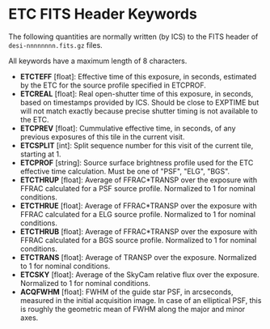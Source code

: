 # ETC FITS Header Keywords

The following quantities are normally written (by ICS) to the FITS header of `desi-nnnnnnnn.fits.gz` files.

All keywords have a maximum length of 8 characters.

- **ETCTEFF** [float]: Effective time of this exposure, in seconds, estimated by the ETC for the source profile specified in ETCPROF.
- **ETCREAL** [float]: Real open-shutter time of this exposure, in seconds, based on timestamps provided by ICS. Should be close to EXPTIME but will not match exactly because precise shutter timing is not available to the ETC.
- **ETCPREV** [float]: Cummulative effective time, in seconds, of any previous exposures of this tile in the current visit.
- **ETCSPLIT** [int]: Split sequence number for this visit of the current tile, starting at 1.
- **ETCPROF** [string]: Source surface brightness profile used for the ETC effective time calculation. Must be one of "PSF", "ELG", "BGS".
- **ETCTHRUP** [float]: Average of FFRAC*TRANSP over the exposure with FFRAC calculated for a PSF source profile. Normalized to 1 for nominal conditions.
- **ETCTHRUE** [float]: Average of FFRAC*TRANSP over the exposure with FFRAC calculated for a ELG source profile. Normalized to 1 for nominal conditions.
- **ETCTHRUB** [float]: Average of FFRAC*TRANSP over the exposure with FFRAC calculated for a BGS source profile. Normalized to 1 for nominal conditions.
- **ETCTRANS** [float]: Average of TRANSP over the exposure. Normalized to 1 for nominal conditions.
- **ETCSKY** [float]: Average of the SkyCam relative flux over the exposure. Normalized to 1 for nominal conditions.
- **ACQFWHM** [float]: FWHM of the guide star PSF, in arcseconds, measured in the initial acquisition image. In case of an elliptical PSF, this is roughly the geometric mean of FWHM along the major and minor axes.

